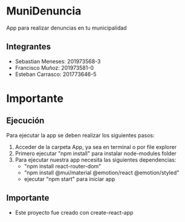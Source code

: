 # MuniDenuncia
App para realizar denuncias en tu municipalidad
## Integrantes
- Sebastian Meneses: 201973568-3
- Francisco Muñoz: 201973581-0
- Esteban Carrasco: 201773646-5
# Importante
## Ejecución
Para ejecutar la app se deben realizar los siguientes pasos:
1. Acceder de la carpeta App, ya sea en terminal o por file explorer
2. Primero ejecutar "npm install" para instalar node-modules folder
3. Para ejecutar nuestra app necesita las siguientes dependencias:
    - "npm install react-router-dom"
    - "npm install @mui/material @emotion/react @emotion/styled"
    - ejecutar "npm start" para iniciar app

## Importante
- Este proyecto fue creado con create-react-app
